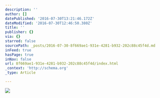 ```yaml
---
description: ''
author: []
datePublished: '2016-07-30T13:21:46.172Z'
dateModified: '2016-07-30T12:46:50.380Z'
title: ''
publisher: {}
via: {}
starred: false
sourcePath: _posts/2016-07-30-8f669ae1-931e-4281-b932-202c88c45f4d.md
inFeed: true
hasPage: true
inNav: false
url: 8f669ae1-931e-4281-b932-202c88c45f4d/index.html
_context: 'http://schema.org'
_type: Article

---
```

![](https://the-grid-user-content.s3-us-west-2.amazonaws.com/e23971aa-0e1b-49bd-b6f5-292a7657ed04.jpg)